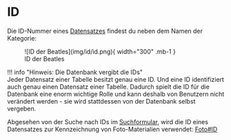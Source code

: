 ID
==

Die ID-Nummer eines [Datensatzes](datensatz.md) findest du neben dem Namen der Kategorie:
<div markdown class="d-flex justify-content-evenly gap-5 text-center">  
<figure markdown="span">  
  ![ID der Beatles](img/id/id.png){ width="300" .mb-1 }  
  <figcaption>ID der Beatles</figcaption>  
</figure> 
</div>

[comment]: <> (@formatter:off)  
!!! info "Hinweis: Die Datenbank vergibt die IDs"  
    Jeder Datensatz einer Tabelle besitzt genau eine ID. Und eine ID identifiziert auch genau einen Datensatz einer Tabelle.
		Dadurch spielt die ID für die Datenbank eine enorm wichtige Rolle und kann deshalb von Benutzern nicht verändert
		werden - sie wird stattdessen von der Datenbank selbst vergeben.
  
[comment]: <> (@formatter:on)

Abgesehen von der Suche nach IDs im
[Suchformular](suchformular.md#id "Suchformular"), wird die ID eines Datensatzes zur Kennzeichnung von Foto-Materialien
verwendet:
[Foto#ID](foto.md#id "Foto")


